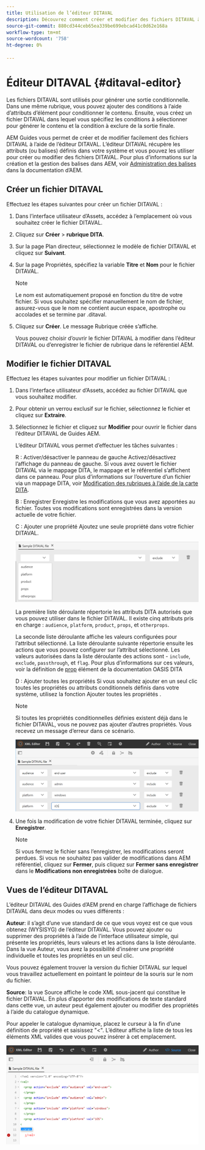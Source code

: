 ```yaml
---
title: Utilisation de l’éditeur DITAVAL
description: Découvrez comment créer et modifier des fichiers DITAVAL à l’aide de l’éditeur DIVATAL dans AEM Guides. Découvrez comment l’éditeur DITAVAL prend en charge les fichiers DITAVAL dans les vues d’auteur et source.
source-git-commit: 880cd344ceb65ea339be699ebcad41c0d62e168a
workflow-type: tm+mt
source-wordcount: '758'
ht-degree: 0%

---
```


# Éditeur DITAVAL {#ditaval-editor}

Les fichiers DITAVAL sont utilisés pour générer une sortie conditionnelle. Dans une même rubrique, vous pouvez ajouter des conditions à l’aide d’attributs d’élément pour conditionner le contenu. Ensuite, vous créez un fichier DITAVAL dans lequel vous spécifiez les conditions à sélectionner pour générer le contenu et la condition à exclure de la sortie finale.

AEM Guides vous permet de créer et de modifier facilement des fichiers DITAVAL à l’aide de l’éditeur DITAVAL. L’éditeur DITAVAL récupère les attributs \(ou balises\) définis dans votre système et vous pouvez les utiliser pour créer ou modifier des fichiers DITAVAL. Pour plus d’informations sur la création et la gestion des balises dans AEM, voir [Administration des balises](https://experienceleague.adobe.com/docs/experience-manager-cloud-service/sites/authoring/features/tags.html?lang=en) dans la documentation d’AEM.

## Créer un fichier DITAVAL

Effectuez les étapes suivantes pour créer un fichier DITAVAL :

1. Dans l’interface utilisateur d’Assets, accédez à l’emplacement où vous souhaitez créer le fichier DITAVAL.

1. Cliquez sur **Créer** \> **rubrique DITA**.

1. Sur la page Plan directeur, sélectionnez le modèle de fichier DITAVAL et cliquez sur **Suivant**.

1. Sur la page Propriétés, spécifiez la variable **Titre** et **Nom** pour le fichier DITAVAL.

   >[!NOTE]
   >
   > Le nom est automatiquement proposé en fonction du titre de votre fichier. Si vous souhaitez spécifier manuellement le nom de fichier, assurez-vous que le nom ne contient aucun espace, apostrophe ou accolades et se termine par .ditaval.

1. Cliquez sur **Créer**. Le message Rubrique créée s’affiche.

   Vous pouvez choisir d’ouvrir le fichier DITAVAL à modifier dans l’éditeur DITAVAL ou d’enregistrer le fichier de rubrique dans le référentiel AEM.


## Modifier le fichier DITAVAL

Effectuez les étapes suivantes pour modifier un fichier DITAVAL :

1. Dans l’interface utilisateur d’Assets, accédez au fichier DITAVAL que vous souhaitez modifier.

1. Pour obtenir un verrou exclusif sur le fichier, sélectionnez le fichier et cliquez sur **Extraire**.

1. Sélectionnez le fichier et cliquez sur **Modifier** pour ouvrir le fichier dans l’éditeur DITAVAL de Guides AEM.

   L’éditeur DITAVAL vous permet d’effectuer les tâches suivantes :

   R : Activer/désactiver le panneau de gauche Activez/désactivez l’affichage du panneau de gauche. Si vous avez ouvert le fichier DITAVAL via le mappage DITA, le mappage et le référentiel s’affichent dans ce panneau. Pour plus d’informations sur l’ouverture d’un fichier via un mappage DITA, voir [Modification des rubriques à l’aide de la carte DITA](map-editor-advanced-map-editor.md#id17ACJ0F0FHS).

   B : Enregistrer Enregistre les modifications que vous avez apportées au fichier. Toutes vos modifications sont enregistrées dans la version actuelle de votre fichier.

   C : Ajouter une propriété Ajoutez une seule propriété dans votre fichier DITAVAL.

   ![](images/ditaval-editor-props.png)

   La première liste déroulante répertorie les attributs DITA autorisés que vous pouvez utiliser dans le fichier DITAVAL. Il existe cinq attributs pris en charge : `audience`, `platform`, `product`, `props`, et `otherprops`.

   La seconde liste déroulante affiche les valeurs configurées pour l’attribut sélectionné. La liste déroulante suivante répertorie ensuite les actions que vous pouvez configurer sur l’attribut sélectionné. Les valeurs autorisées dans la liste déroulante des actions sont - `include`, `exclude`, `passthrough`, et `flag`. Pour plus d’informations sur ces valeurs, voir la définition de [prop](http://docs.oasis-open.org/dita/dita/v1.3/errata01/os/complete/part3-all-inclusive/langRef/ditaval/ditaval-prop.html#ditaval-prop) élément de la documentation OASIS DITA

   D : Ajouter toutes les propriétés Si vous souhaitez ajouter en un seul clic toutes les propriétés ou attributs conditionnels définis dans votre système, utilisez la fonction Ajouter toutes les propriétés .

   >[!NOTE]
   >
   > Si toutes les propriétés conditionnelles définies existent déjà dans le fichier DITAVAL, vous ne pouvez pas ajouter d’autres propriétés. Vous recevez un message d’erreur dans ce scénario.

   ![](images/ditaval-all-props.png)

1. Une fois la modification de votre fichier DITAVAL terminée, cliquez sur **Enregistrer**.

   >[!NOTE]
   >
   > Si vous fermez le fichier sans l’enregistrer, les modifications seront perdues. Si vous ne souhaitez pas valider de modifications dans AEM référentiel, cliquez sur **Fermer**, puis cliquez sur **Fermer sans enregistrer** dans le **Modifications non enregistrées** boîte de dialogue.


## Vues de l’éditeur DITAVAL

L’éditeur DITAVAL des Guides d’AEM prend en charge l’affichage de fichiers DITAVAL dans deux modes ou vues différents :

**Auteur**: il s’agit d’une vue standard de ce que vous voyez est ce que vous obtenez \(WYSISYG\) de l’éditeur DITAVAL. Vous pouvez ajouter ou supprimer des propriétés à l’aide de l’interface utilisateur simple, qui présente les propriétés, leurs valeurs et les actions dans la liste déroulante. Dans la vue Auteur, vous avez la possibilité d’insérer une propriété individuelle et toutes les propriétés en un seul clic.

Vous pouvez également trouver la version du fichier DITAVAL sur lequel vous travaillez actuellement en pointant le pointeur de la souris sur le nom du fichier.

**Source**: la vue Source affiche le code XML sous-jacent qui constitue le fichier DITAVAL. En plus d’apporter des modifications de texte standard dans cette vue, un auteur peut également ajouter ou modifier des propriétés à l’aide du catalogue dynamique.

Pour appeler le catalogue dynamique, placez le curseur à la fin d’une définition de propriété et saisissez &quot;&lt;&quot;. L’éditeur affiche la liste de tous les éléments XML valides que vous pouvez insérer à cet emplacement.

![](images/ditaval-source-view.png)

